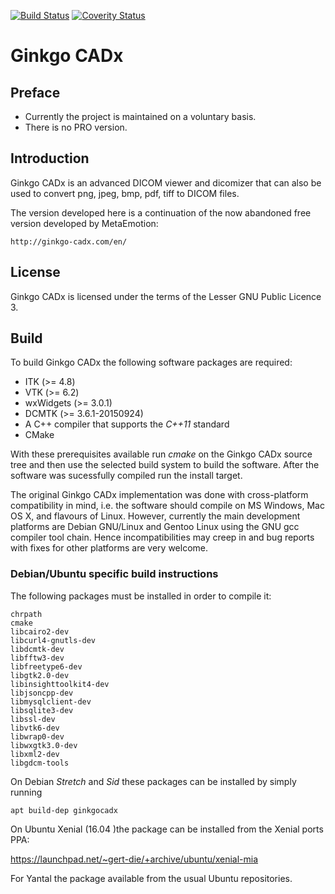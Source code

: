 [![Build Status](https://travis-ci.org/gerddie/ginkgocadx.svg?branch=master)](https://travis-ci.org/gerddie/ginkgocadx)
[![Coverity Status](https://scan.coverity.com/projects/8214/badge.svg)](https://scan.coverity.com/projects/ginkgocadx)

# Ginkgo CADx #

## Preface ##

* Currently the project is maintained on a voluntary basis. 
* There is no PRO version.

## Introduction ##

Ginkgo CADx is an advanced DICOM viewer and dicomizer that can
also be used to convert png, jpeg, bmp, pdf, tiff to DICOM files.

The version developed here is a continuation of the now abandoned
free version developed by MetaEmotion:

    http://ginkgo-cadx.com/en/


## License ##

Ginkgo CADx is licensed under the terms of the Lesser GNU Public
Licence 3.

## Build ##

To build Ginkgo CADx the following software packages are required:

* ITK (>= 4.8)
* VTK (>= 6.2)
* wxWidgets (>= 3.0.1)
* DCMTK (>= 3.6.1-20150924)
* A C++ compiler that supports the *C++11* standard
* CMake

With these prerequisites available run *cmake* on the Ginkgo CADx
source tree and then use the selected build system to build the software.
After the software was sucessfully compiled run the install target.


The original Ginkgo CADx implementation was done with cross-platform
compatibility in mind, i.e. the software should compile on MS Windows,
Mac OS X, and flavours of Linux. However, currently the main development
platforms are Debian GNU/Linux and Gentoo Linux using the GNU gcc compiler
tool chain. Hence incompatibilities may creep in and bug reports with fixes
for other platforms are very welcome. 


### Debian/Ubuntu specific build instructions ###

The following packages must be installed in order to compile it:


    chrpath
    cmake
    libcairo2-dev
    libcurl4-gnutls-dev
    libdcmtk-dev
    libfftw3-dev
    libfreetype6-dev
    libgtk2.0-dev
    libinsighttoolkit4-dev
    libjsoncpp-dev
    libmysqlclient-dev
    libsqlite3-dev
    libssl-dev
    libvtk6-dev
    libwrap0-dev
    libwxgtk3.0-dev
    libxml2-dev
    libgdcm-tools

On Debian *Stretch* and *Sid* these packages can be installed by simply running

    apt build-dep ginkgocadx

On Ubuntu Xenial (16.04 )the package can be installed from the Xenial ports PPA: 

   https://launchpad.net/~gert-die/+archive/ubuntu/xenial-mia

For Yantal the package available from the usual Ubuntu repositories. 


